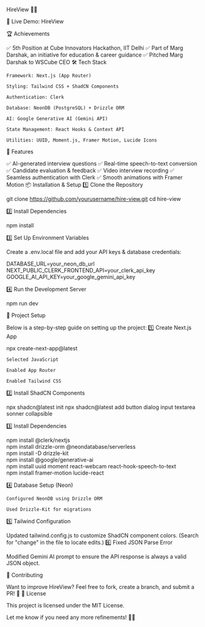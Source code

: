 HireView 🎤💼

🚀 Live Demo: HireView

🏆 Achievements

✅ 5th Position at Cube Innovators Hackathon, IIT Delhi
✅ Part of Marg Darshak, an initiative for education & career guidance
✅ Pitched Marg Darshak to WSCube CEO
🛠 Tech Stack

    Framework: Next.js (App Router)

    Styling: Tailwind CSS + ShadCN Components

    Authentication: Clerk

    Database: NeonDB (PostgreSQL) + Drizzle ORM

    AI: Google Generative AI (Gemini API)

    State Management: React Hooks & Context API

    Utilities: UUID, Moment.js, Framer Motion, Lucide Icons

🚀 Features

✅ AI-generated interview questions
✅ Real-time speech-to-text conversion
✅ Candidate evaluation & feedback
✅ Video interview recording
✅ Seamless authentication with Clerk
✅ Smooth animations with Framer Motion
📦 Installation & Setup
1️⃣ Clone the Repository

git clone https://github.com/yourusername/hire-view.git
cd hire-view

2️⃣ Install Dependencies

npm install

3️⃣ Set Up Environment Variables

Create a .env.local file and add your API keys & database credentials:

DATABASE_URL=your_neon_db_url
NEXT_PUBLIC_CLERK_FRONTEND_API=your_clerk_api_key
GOOGLE_AI_API_KEY=your_google_gemini_api_key

4️⃣ Run the Development Server

npm run dev

🔨 Project Setup

Below is a step-by-step guide on setting up the project:
1️⃣ Create Next.js App

npx create-next-app@latest

    Selected JavaScript

    Enabled App Router

    Enabled Tailwind CSS

2️⃣ Install ShadCN Components

npx shadcn@latest init
npx shadcn@latest add button dialog input textarea sonner collapsible

3️⃣ Install Dependencies

npm install @clerk/nextjs  
npm install drizzle-orm @neondatabase/serverless  
npm install -D drizzle-kit  
npm install @google/generative-ai  
npm install uuid moment react-webcam react-hook-speech-to-text  
npm install framer-motion lucide-react  

4️⃣ Database Setup (Neon)

    Configured NeonDB using Drizzle ORM

    Used Drizzle-Kit for migrations

5️⃣ Tailwind Configuration

Updated tailwind.config.js to customize ShadCN component colors. (Search for "change" in the file to locate edits.)
6️⃣ Fixed JSON Parse Error

Modified Gemini AI prompt to ensure the API response is always a valid JSON object.

🌟 Contributing

Want to improve HireView? Feel free to fork, create a branch, and submit a PR! 🚀
📜 License

This project is licensed under the MIT License.

Let me know if you need any more refinements! 🚀🔥
